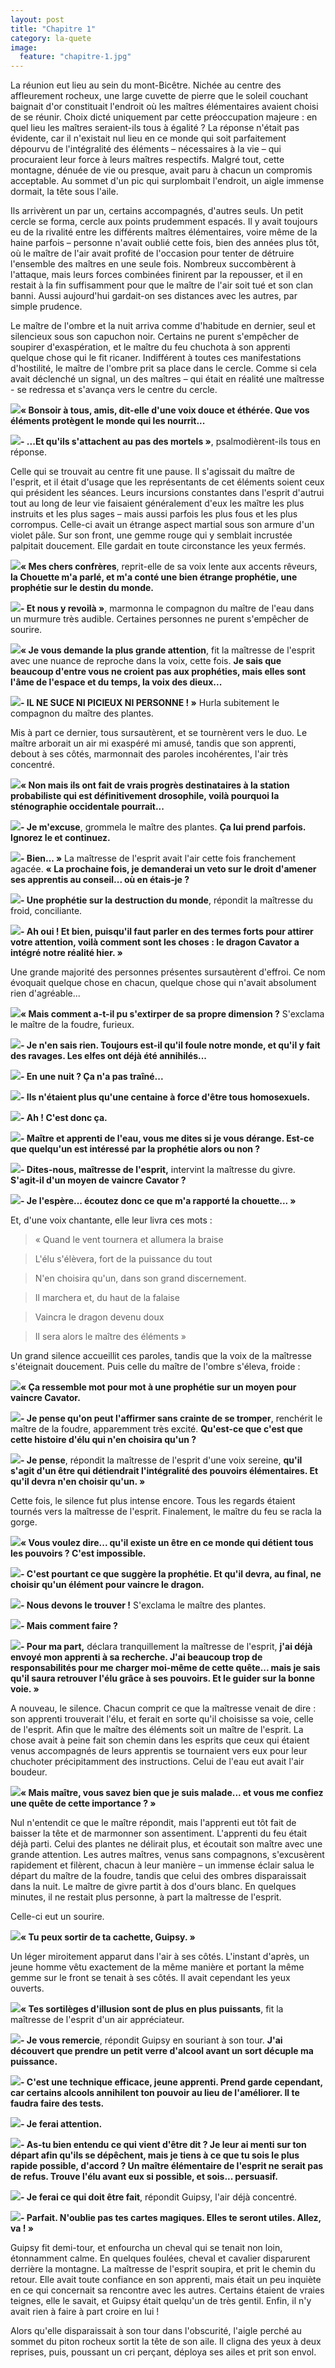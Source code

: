 ```yaml
---
layout: post
title: "Chapitre 1"
category: la-quete
image:
  feature: "chapitre-1.jpg"
---
```


La réunion eut lieu au sein du mont-Bicêtre. Nichée au centre des affleurement rocheux, une large cuvette de pierre que le soleil couchant baignait d'or constituait l'endroit où les maîtres élémentaires avaient choisi de se réunir. Choix dicté uniquement par cette préoccupation majeure : en quel lieu les maîtres seraient-ils tous à égalité ? La réponse n'était pas évidente, car il n'existait nul lieu en ce monde qui soit parfaitement dépourvu de l'intégralité des éléments – nécessaires à la vie – qui procuraient leur force à leurs maîtres respectifs. Malgré tout, cette montagne, dénuée de vie ou presque, avait paru à chacun un compromis acceptable. Au sommet d'un pic qui surplombait l'endroit, un aigle immense dormait, la tête sous l'aile.

Ils arrivèrent un par un, certains accompagnés, d'autres seuls. Un petit cercle se forma, cercle aux points prudemment espacés. Il y avait toujours eu de la rivalité entre les différents maîtres élémentaires, voire même de la haine parfois – personne n'avait oublié cette fois, bien des années plus tôt, où le maître de l'air avait profité de l'occasion pour tenter de détruire l'ensemble des maîtres en une seule fois. Nombreux succombèrent à l'attaque, mais leurs forces combinées finirent par la repousser, et il en restait à la fin suffisamment pour que le maître de l'air soit tué et son clan banni. Aussi aujourd'hui gardait-on ses distances avec les autres, par simple prudence.

Le maître de l'ombre et la nuit arriva comme d'habitude en dernier, seul et silencieux sous son capuchon noir. Certains ne purent s'empêcher de soupirer d'exaspération, et le maître du feu chuchota à son apprenti quelque chose qui le fit ricaner. Indifférent à toutes ces manifestations d'hostilité, le maître de l'ombre prit sa place dans le cercle. Comme si cela avait déclenché un signal, un des maîtres – qui était en réalité une maîtresse - se redressa et s'avança vers le centre du cercle.

<img class="portrait" src="/images/Unknown.png">**« Bonsoir à tous, amis, dit-elle d'une voix douce et éthérée. Que vos éléments protègent le monde qui les nourrit...**

<img class="portrait" src="/images/Unknown.png">**\- ...Et qu'ils s'attachent au pas des mortels »**, psalmodièrent-ils tous en réponse.

Celle qui se trouvait au centre fit une pause. Il s'agissait du maître de l'esprit, et il était d'usage que les représentants de cet éléments soient ceux qui président les séances. Leurs incursions constantes dans l'esprit d'autrui tout au long de leur vie faisaient généralement d'eux les maître les plus instruits et les plus sages – mais aussi parfois les plus fous et les plus corrompus. Celle-ci avait un étrange aspect martial sous son armure d'un violet pâle. Sur son front, une gemme rouge qui y semblait incrustée palpitait doucement. Elle gardait en toute circonstance les yeux fermés.

<img class="portrait" src="/images/Unknown.png">**« Mes chers confrères**, reprit-elle de sa voix lente aux accents rêveurs, **la Chouette m'a parlé, et m'a conté une bien étrange prophétie, une prophétie sur le destin du monde.**

<img class="portrait" src="/images/Unknown.png">**\- Et nous y revoilà »**, marmonna le compagnon du maître de l'eau dans un murmure très audible. Certaines personnes ne purent s'empêcher de sourire.

<img class="portrait" src="/images/Unknown.png">**« Je vous demande la plus grande attention**, fit la maîtresse de l'esprit avec une nuance de reproche dans la voix, cette fois. **Je sais que beaucoup d'entre vous ne croient pas aux prophéties, mais elles sont l'âme de l'espace et du temps, la voix des dieux...**

<img class="portrait" src="/images/Clementus.png">**\- IL NE SUCE NI PICIEUX NI PERSONNE ! »** Hurla subitement le compagnon du maître des plantes.

Mis à part ce dernier, tous sursautèrent, et se tournèrent vers le duo. Le maître arborait un air mi exaspéré mi amusé, tandis que son apprenti, debout à ses côtés, marmonnait des paroles incohérentes, l'air très concentré.

<img class="portrait" src="/images/Clementus.png">**« Non mais ils ont fait de vrais progrès destinataires à la station probabiliste qui est définitivement drosophile, voilà pourquoi la sténographie occidentale pourrait...**

<img class="portrait" src="/images/Unknown.png">**\- Je m'excuse**, grommela le maître des plantes. **Ça lui prend parfois. Ignorez le et continuez.**

<img class="portrait" src="/images/Unknown.png">**\- Bien... »** La maîtresse de l'esprit avait l'air cette fois franchement agacée. **« La prochaine fois, je demanderai un veto sur le droit d'amener ses apprentis au conseil... où en étais-je ?**

<img class="portrait" src="/images/Unknown.png">**\- Une prophétie sur la destruction du monde**, répondit la maîtresse du froid, conciliante.

<img class="portrait" src="/images/Unknown.png">**\- Ah oui ! Et bien, puisqu'il faut parler en des termes forts pour attirer votre attention, voilà comment sont les choses : le dragon Cavator a intégré notre réalité hier. »**

Une grande majorité des personnes présentes sursautèrent d'effroi. Ce nom évoquait quelque chose en chacun, quelque chose qui n'avait absolument rien d'agréable...

<img class="portrait" src="/images/Unknown.png">**« Mais comment a-t-il pu s'extirper de sa propre dimension ?** S'exclama le maître de la foudre, furieux.

<img class="portrait" src="/images/Unknown.png">**\- Je n'en sais rien. Toujours est-il qu'il foule notre monde, et qu'il y fait des ravages. Les elfes ont déjà été annihilés...**

<img class="portrait" src="/images/Olvin.png">**\- En une nuit ? Ça n'a pas traîné...**

<img class="portrait" src="/images/Unknown.png">**\- Ils n'étaient plus qu'une centaine à force d'être tous homosexuels.**

<img class="portrait" src="/images/Olvin.png">**\- Ah ! C'est donc ça.**

<img class="portrait" src="/images/Unknown.png">**\- Maître et apprenti de l'eau, vous me dites si je vous dérange. Est-ce que quelqu'un est intéressé par la prophétie alors ou non ?**

<img class="portrait" src="/images/Unknown.png">**\- Dites-nous, maîtresse de l'esprit,** intervint la maîtresse du givre. **S'agit-il d'un moyen de vaincre Cavator ?**

<img class="portrait" src="/images/Unknown.png">**\- Je l'espère... écoutez donc ce que m'a rapporté la chouette... »**

Et, d'une voix chantante, elle leur livra ces mots :

> « Quand le vent tournera et allumera la braise

> L'élu s'élèvera, fort de la puissance du tout

> N'en choisira qu'un, dans son grand discernement.

> Il marchera et, du haut de la falaise

> Vaincra le dragon devenu doux

> Il sera alors le maître des éléments »

Un grand silence accueillit ces paroles, tandis que la voix de la maîtresse s'éteignait doucement. Puis celle du maître de l'ombre s'éleva, froide :

<img class="portrait" src="/images/Unknown.png">**« Ça ressemble mot pour mot à une prophétie sur un moyen pour vaincre Cavator.**

<img class="portrait" src="/images/Unknown.png">**\- Je pense qu'on peut l'affirmer sans crainte de se tromper**, renchérit le maître de la foudre, apparemment très excité. **Qu'est-ce que c'est que cette histoire d'élu qui n'en choisira qu'un ?**

<img class="portrait" src="/images/Unknown.png">**\- Je pense**, répondit la maîtresse de l'esprit d'une voix sereine, **qu'il s'agit d'un être qui détiendrait l'intégralité des pouvoirs élémentaires. Et qu'il devra n'en choisir qu'un. »**

Cette fois, le silence fut plus intense encore. Tous les regards étaient tournés vers la maîtresse de l'esprit. Finalement, le maître du feu se racla la gorge.

<img class="portrait" src="/images/Unknown.png">**« Vous voulez dire... qu'il existe un être en ce monde qui détient tous les pouvoirs ? C'est impossible.**

<img class="portrait" src="/images/Unknown.png">**\- C'est pourtant ce que suggère la prophétie. Et qu'il devra, au final, ne choisir qu'un élément pour vaincre le dragon.**

<img class="portrait" src="/images/Unknown.png">**\- Nous devons le trouver !** S'exclama le maître des plantes.

<img class="portrait" src="/images/Unknown.png">**\- Mais comment faire ?**

<img class="portrait" src="/images/Unknown.png">**\- Pour ma part,** déclara tranquillement la maîtresse de l'esprit, **j'ai déjà envoyé mon apprenti à sa recherche. J'ai beaucoup trop de responsabilités pour me charger moi-même de cette quête... mais je sais qu'il saura retrouver l'élu grâce à ses pouvoirs. Et le guider sur la bonne voie. »**

A nouveau, le silence. Chacun comprit ce que la maîtresse venait de dire : son apprenti trouverait l'élu, et ferait en sorte qu'il choisisse sa voie, celle de l'esprit. Afin que le maître des éléments soit un maître de l'esprit. La chose avait à peine fait son chemin dans les esprits que ceux qui étaient venus accompagnés de leurs apprentis se tournaient vers eux pour leur chuchoter précipitamment des instructions. Celui de l'eau eut avait l'air boudeur.

<img class="portrait" src="/images/Olvin.png">**« Mais maître, vous savez bien que je suis malade... et vous me confiez une quête de cette importance ? »**

Nul n'entendit ce que le maître répondit, mais l'apprenti eut tôt fait de baisser la tête et de marmonner son assentiment. L'apprenti du feu était déjà parti. Celui des plantes ne délirait plus, et écoutait son maître avec une grande attention. Les autres maîtres, venus sans compagnons, s'excusèrent rapidement et filèrent, chacun à leur manière – un immense éclair salua le départ du maître de la foudre, tandis que celui des ombres disparaissait dans la nuit. Le maître de givre partit à dos d'ours blanc. En quelques minutes, il ne restait plus personne, à part la maîtresse de l'esprit.

Celle-ci eut un sourire.

<img class="portrait" src="/images/Unknown.png">**« Tu peux sortir de ta cachette, Guipsy. »**

Un léger miroitement apparut dans l'air à ses côtés. L'instant d'après, un jeune homme vêtu exactement de la même manière et portant la même gemme sur le front se tenait à ses côtés. Il avait cependant les yeux ouverts.

<img class="portrait" src="/images/Unknown.png">**« Tes sortilèges d'illusion sont de plus en plus puissants**, fit la maîtresse de l'esprit d'un air appréciateur.

<img class="portrait" src="/images/Guipsy.png">**\- Je vous remercie**, répondit Guipsy en souriant à son tour. **J'ai découvert que prendre un petit verre d'alcool avant un sort décuple ma puissance.**

<img class="portrait" src="/images/Unknown.png">**\- C'est une technique efficace, jeune apprenti. Prend garde cependant, car certains alcools annihilent ton pouvoir au lieu de l'améliorer. Il te faudra faire des tests.**

<img class="portrait" src="/images/Guipsy.png">**\- Je ferai attention.**

<img class="portrait" src="/images/Unknown.png">**\- As-tu bien entendu ce qui vient d'être dit ? Je leur ai menti sur ton départ afin qu'ils se dépêchent, mais je tiens à ce que tu sois le plus rapide possible, d'accord ? Un maître élémentaire de l'esprit ne serait pas de refus. Trouve l'élu avant eux si possible, et sois... persuasif.**

<img class="portrait" src="/images/Guipsy.png">**\- Je ferai ce qui doit être fait**, répondit Guipsy, l'air déjà concentré.

<img class="portrait" src="/images/Unknown.png">**\- Parfait. N'oublie pas tes cartes magiques. Elles te seront utiles. Allez, va ! »**

Guipsy fit demi-tour, et enfourcha un cheval qui se tenait non loin, étonnamment calme. En quelques foulées, cheval et cavalier disparurent derrière la montagne. La maîtresse de l'esprit soupira, et prit le chemin du retour. Elle avait toute confiance en son apprenti, mais était un peu inquiète en ce qui concernait sa rencontre avec les autres. Certains étaient de vraies teignes, elle le savait, et Guipsy était quelqu'un de très gentil. Enfin, il n'y avait rien à faire à part croire en lui !

Alors qu'elle disparaissait à son tour dans l'obscurité, l'aigle perché au sommet du piton rocheux sortit la tête de son aile. Il cligna des yeux à deux reprises, puis, poussant un cri perçant, déploya ses ailes et prit son envol. 

